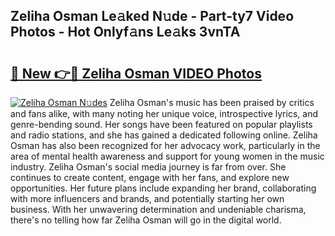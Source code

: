 ## Zeliha Osman Le𝚊ked N𝚞de - Part-ty7 Video Photos - Hot Onlyf𝚊ns Le𝚊ks 3vnTA

# <h2><a href="http://ab27665.deff.icu/?id=Zeliha+Osman">🔗 New 👉🔴 Zeliha Osman VIDEO Photos</a></h2>

[![Zeliha Osman N𝚞des](https://i.imgur.com/rIISA9y.gif)](http://ab27665.deff.icu/?id=Zeliha+Osman)
Zeliha Osman's music has been praised by critics and fans alike, with many noting her unique voice, introspective lyrics, and genre-bending sound. Her songs have been featured on popular playlists and radio stations, and she has gained a dedicated following online. Zeliha Osman has also been recognized for her advocacy work, particularly in the area of mental health awareness and support for young women in the music industry. Zeliha Osman's social media journey is far from over. She continues to create content, engage with her fans, and explore new opportunities. Her future plans include expanding her brand, collaborating with more influencers and brands, and potentially starting her own business. With her unwavering determination and undeniable charisma, there's no telling how far Zeliha Osman will go in the digital world.
